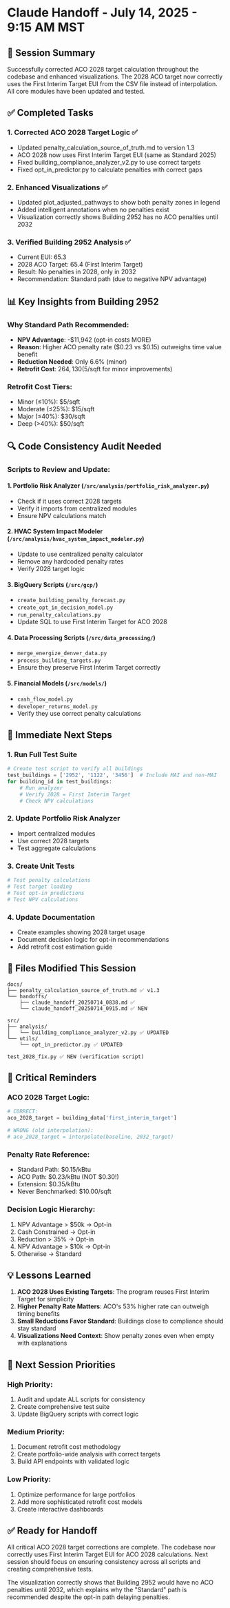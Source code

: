 # Claude Handoff - July 14, 2025 - 9:15 AM MST

## 🚀 Session Summary
Successfully corrected ACO 2028 target calculation throughout the codebase and enhanced visualizations. The 2028 ACO target now correctly uses the First Interim Target EUI from the CSV file instead of interpolation. All core modules have been updated and tested.

## ✅ Completed Tasks

### 1. **Corrected ACO 2028 Target Logic** ✅
- Updated penalty_calculation_source_of_truth.md to version 1.3
- ACO 2028 now uses First Interim Target EUI (same as Standard 2025)
- Fixed building_compliance_analyzer_v2.py to use correct targets
- Fixed opt_in_predictor.py to calculate penalties with correct gaps

### 2. **Enhanced Visualizations** ✅
- Updated plot_adjusted_pathways to show both penalty zones in legend
- Added intelligent annotations when no penalties exist
- Visualization correctly shows Building 2952 has no ACO penalties until 2032

### 3. **Verified Building 2952 Analysis** ✅
- Current EUI: 65.3
- 2028 ACO Target: 65.4 (First Interim Target)
- Result: No penalties in 2028, only in 2032
- Recommendation: Standard path (due to negative NPV advantage)

## 📊 Key Insights from Building 2952

### Why Standard Path Recommended:
- **NPV Advantage**: -$11,942 (opt-in costs MORE)
- **Reason**: Higher ACO penalty rate ($0.23 vs $0.15) outweighs time value benefit
- **Reduction Needed**: Only 6.6% (minor)
- **Retrofit Cost**: $264,130 ($5/sqft for minor improvements)

### Retrofit Cost Tiers:
- Minor (≤10%): $5/sqft
- Moderate (≤25%): $15/sqft  
- Major (≤40%): $30/sqft
- Deep (>40%): $50/sqft

## 🔍 Code Consistency Audit Needed

### Scripts to Review and Update:

#### 1. **Portfolio Risk Analyzer** (`/src/analysis/portfolio_risk_analyzer.py`)
- Check if it uses correct 2028 targets
- Verify it imports from centralized modules
- Ensure NPV calculations match

#### 2. **HVAC System Impact Modeler** (`/src/analysis/hvac_system_impact_modeler.py`)
- Update to use centralized penalty calculator
- Remove any hardcoded penalty rates
- Verify 2028 target logic

#### 3. **BigQuery Scripts** (`/src/gcp/`)
- `create_building_penalty_forecast.py`
- `create_opt_in_decision_model.py`
- `run_penalty_calculations.py`
- Update SQL to use First Interim Target for ACO 2028

#### 4. **Data Processing Scripts** (`/src/data_processing/`)
- `merge_energize_denver_data.py`
- `process_building_targets.py`
- Ensure they preserve First Interim Target correctly

#### 5. **Financial Models** (`/src/models/`)
- `cash_flow_model.py`
- `developer_returns_model.py`
- Verify they use correct penalty calculations

## 🎯 Immediate Next Steps

### 1. **Run Full Test Suite**
```python
# Create test script to verify all buildings
test_buildings = ['2952', '1122', '3456']  # Include MAI and non-MAI
for building_id in test_buildings:
    # Run analyzer
    # Verify 2028 = First Interim Target
    # Check NPV calculations
```

### 2. **Update Portfolio Risk Analyzer**
- Import centralized modules
- Use correct 2028 targets
- Test aggregate calculations

### 3. **Create Unit Tests**
```python
# Test penalty calculations
# Test target loading
# Test opt-in predictions
# Test NPV calculations
```

### 4. **Update Documentation**
- Create examples showing 2028 target usage
- Document decision logic for opt-in recommendations
- Add retrofit cost estimation guide

## 📁 Files Modified This Session
```
docs/
├── penalty_calculation_source_of_truth.md ✅ v1.3
└── handoffs/
    ├── claude_handoff_20250714_0838.md ✅
    └── claude_handoff_20250714_0915.md ✅ NEW

src/
├── analysis/
│   └── building_compliance_analyzer_v2.py ✅ UPDATED
└── utils/
    └── opt_in_predictor.py ✅ UPDATED

test_2028_fix.py ✅ NEW (verification script)
```

## 🚨 Critical Reminders

### ACO 2028 Target Logic:
```python
# CORRECT:
aco_2028_target = building_data['first_interim_target']

# WRONG (old interpolation):
# aco_2028_target = interpolate(baseline, 2032_target)
```

### Penalty Rate Reference:
- Standard Path: $0.15/kBtu
- ACO Path: $0.23/kBtu (NOT $0.30!)
- Extension: $0.35/kBtu
- Never Benchmarked: $10.00/sqft

### Decision Logic Hierarchy:
1. NPV Advantage > $50k → Opt-in
2. Cash Constrained → Opt-in
3. Reduction > 35% → Opt-in
4. NPV Advantage > $10k → Opt-in
5. Otherwise → Standard

## 💡 Lessons Learned

1. **ACO 2028 Uses Existing Targets**: The program reuses First Interim Target for simplicity
2. **Higher Penalty Rate Matters**: ACO's 53% higher rate can outweigh timing benefits
3. **Small Reductions Favor Standard**: Buildings close to compliance should stay standard
4. **Visualizations Need Context**: Show penalty zones even when empty with explanations

## 🔄 Next Session Priorities

### High Priority:
1. Audit and update ALL scripts for consistency
2. Create comprehensive test suite
3. Update BigQuery scripts with correct logic

### Medium Priority:
1. Document retrofit cost methodology
2. Create portfolio-wide analysis with correct targets
3. Build API endpoints with validated logic

### Low Priority:
1. Optimize performance for large portfolios
2. Add more sophisticated retrofit cost models
3. Create interactive dashboards

## ✅ Ready for Handoff
All critical ACO 2028 target corrections are complete. The codebase now correctly uses First Interim Target EUI for ACO 2028 calculations. Next session should focus on ensuring consistency across all scripts and creating comprehensive tests.

The visualization correctly shows that Building 2952 would have no ACO penalties until 2032, which explains why the "Standard" path is recommended despite the opt-in path delaying penalties.